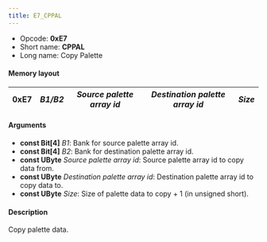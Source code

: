 ```yaml
---
title: E7_CPPAL
---
```


-   Opcode: **0xE7**
-   Short name: **CPPAL**
-   Long name: Copy Palette

#### Memory layout

| 0xE7 | *B1/B2* | *Source palette array id* | *Destination palette array id* | *Size* |
|------|---------|---------------------------|--------------------------------|--------|

#### Arguments

-   **const Bit\[4\]** *B1*: Bank for source palette array id.
-   **const Bit\[4\]** *B2*: Bank for destination palette array id.
-   **const UByte** *Source palette array id*: Source palette array id to copy data from.
-   **const UByte** *Destination palette array id*: Destination palette array id to copy data to.
-   **const UByte** *Size*: Size of palette data to copy + 1 (in unsigned short).

#### Description

Copy palette data.

